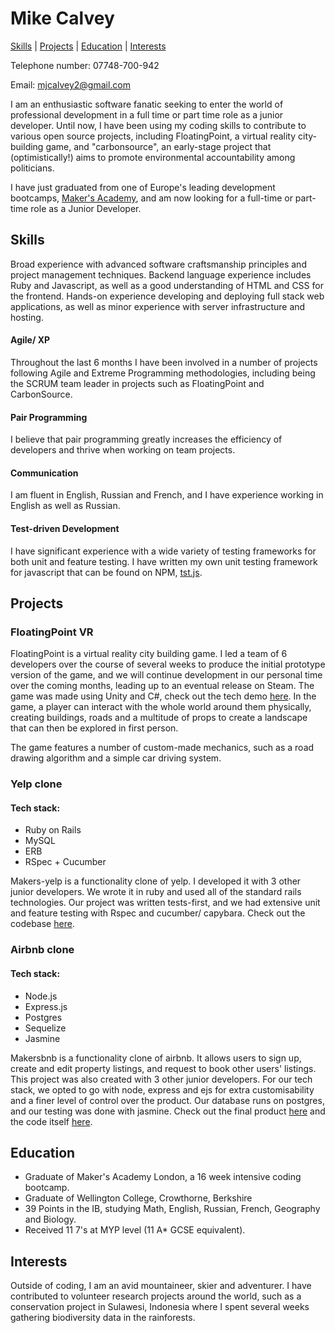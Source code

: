 # Mike Calvey
[Skills](#skills) | [Projects](#projects) | [Education](#education) | [Interests](#interests)

Telephone number: 07748-700-942

Email: mjcalvey2@gmail.com

I am an enthusiastic software fanatic seeking to enter the world of professional development in a full time or part time role as a junior developer.  Until now, I have been using my coding skills to contribute to various open source projects, including FloatingPoint, a virtual reality city-building game, and "carbonsource", an early-stage project that (optimistically!) aims to promote environmental accountability among politicians.

I have just graduated from one of Europe's leading development bootcamps, [Maker's Academy](http://www.makersacademy.com/), and am now looking for a full-time or part-time role as a Junior Developer.

## Skills
Broad experience with advanced software craftsmanship principles and project management techniques. Backend language experience includes Ruby and Javascript, as well as a good understanding of HTML and CSS for the frontend. Hands-on experience developing and deploying full stack web applications, as well as minor experience with server infrastructure and hosting.

#### Agile/ XP
Throughout the last 6 months I have been involved in a number of projects following Agile and Extreme Programming methodologies, including being the SCRUM team leader in projects such as FloatingPoint and CarbonSource.

#### Pair Programming
I believe that pair programming greatly increases the efficiency of developers and thrive when working on team projects.

#### Communication
I am fluent in English, Russian and French, and I have experience working in English as well as Russian.

#### Test-driven Development
I have significant experience with a wide variety of testing frameworks for both unit and feature testing. I have written my own unit testing framework for javascript that can be found on NPM, [tst.js](https://www.npmjs.com/package/tstjs).

## Projects

### FloatingPoint VR
FloatingPoint is a virtual reality city building game. I led a team of 6 developers over the course of several weeks to produce the initial prototype version of the game, and we will continue development in our personal time over the coming months, leading up to an eventual release on Steam. The game was made using Unity and C#, check out the tech demo [here](https://www.youtube.com/watch?v=XFBpKRfyup4). In the game, a player can interact with the whole world around them physically, creating buildings, roads and a multitude of props to create a landscape that can then be explored in first person.

The game features a number of custom-made mechanics, such as a road drawing algorithm and a simple car driving system.

### Yelp clone

#### Tech stack:
- Ruby on Rails
- MySQL
- ERB
- RSpec + Cucumber

Makers-yelp is a functionality clone of yelp. I developed it with 3 other junior developers. We wrote it in ruby and used all of the standard rails technologies. Our project was written tests-first, and we had extensive unit and feature testing with Rspec and cucumber/ capybara. Check out the codebase [here](https://github.com/calveym/makersyelp).

### Airbnb clone

#### Tech stack:
- Node.js
- Express.js
- Postgres
- Sequelize
- Jasmine

Makersbnb is a functionality clone of airbnb. It allows users to sign up, create and edit property listings, and request to book other users' listings. This project was also created with 3 other junior developers. For our tech stack, we opted to go with node, express and ejs for extra customisability and a finer level of control over the product. Our database runs on postgres, and our testing was done with jasmine. Check out the final product [here](http://makersbnb2016.herokuapp.com/home) and the code itself [here](https://github.com/calveym/makersbnb).

## Education
- Graduate of Maker's Academy London, a 16 week intensive coding bootcamp.
- Graduate of Wellington College, Crowthorne, Berkshire
- 39 Points in the IB, studying Math, English, Russian, French, Geography and Biology.
- Received 11 7's at MYP level (11 A* GCSE equivalent).

## Interests
Outside of coding, I am an avid mountaineer, skier and adventurer. I have contributed to volunteer research projects around the world, such as a conservation project in Sulawesi, Indonesia where I spent several weeks gathering biodiversity data in the rainforests.
